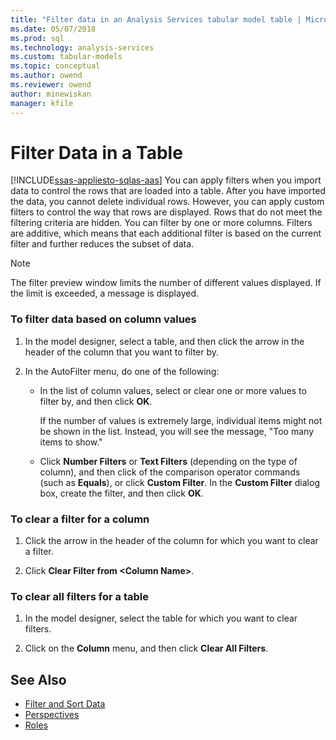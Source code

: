 ```yaml
---
title: "Filter data in an Analysis Services tabular model table | Microsoft Docs"
ms.date: 05/07/2018
ms.prod: sql
ms.technology: analysis-services
ms.custom: tabular-models
ms.topic: conceptual
ms.author: owend
ms.reviewer: owend
author: minewiskan
manager: kfile
---
```

# Filter Data in a Table

[!INCLUDE[ssas-appliesto-sqlas-aas](../../includes/ssas-appliesto-sqlas-aas.md)]
You can apply filters when you import data to control the rows that are loaded into a table. After you have imported the data, you cannot delete individual rows. However, you can apply custom filters to control the way that rows are displayed. Rows that do not meet the filtering criteria are hidden. You can filter by one or more columns. Filters are additive, which means that each additional filter is based on the current filter and further reduces the subset of data.

> [!NOTE]
> The filter preview window limits the number of different values displayed. If the limit is exceeded, a message is displayed.

### To filter data based on column values

1. In the model designer, select a table, and then click the arrow in the header of the column that you want to filter by.

2. In the AutoFilter menu, do one of the following:

    - In the list of column values, select or clear one or more values to filter by, and then click **OK**.

        If the number of values is extremely large, individual items might not be shown in the list. Instead, you will see the message, "Too many items to show."

    - Click **Number Filters** or **Text Filters** (depending on the type of column), and then click of the comparison operator commands (such as **Equals**), or click **Custom Filter**. In the **Custom Filter** dialog box, create the filter, and then click **OK**.

### To clear a filter for a column

1. Click the arrow in the header of the column for which you want to clear a filter.

2. Click **Clear Filter from \<Column Name>**.

### To clear all filters for a table

1. In the model designer, select the table for which you want to clear filters.

2. Click on the **Column** menu, and then click **Clear All Filters**.

## See Also

- [Filter and Sort Data](http://msdn.microsoft.com/library/55ebd7a6-2458-4398-911f-fcfeb2413f1b)
- [Perspectives](../../analysis-services/tabular-models/perspectives-ssas-tabular.md)
- [Roles](../../analysis-services/tabular-models/roles-ssas-tabular.md)
